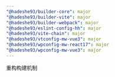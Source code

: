 ```yaml
---
"@hadeshe93/builder-core": major
"@hadeshe93/builder-vite": major
"@hadeshe93/builder-webpack": major
"@hadeshe93/eslint-config-hh": major
"@hadeshe93/vite-chain": major
"@hadeshe93/vtconfig-mw-vue3": major
"@hadeshe93/wpconfig-mw-react17": major
"@hadeshe93/wpconfig-mw-vue3": major
---
```


重构构建机制
